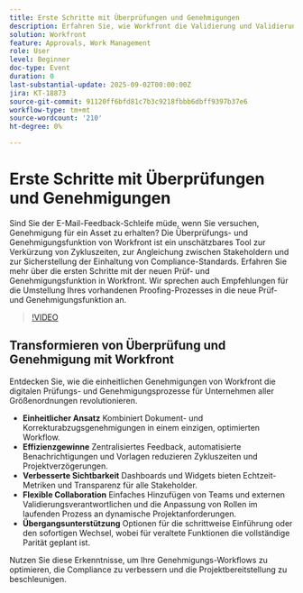 ```yaml
---
title: Erste Schritte mit Überprüfungen und Genehmigungen
description: Erfahren Sie, wie Workfront die Validierung und Validierung von Assets beschleunigt, E-Mail-Schleifen reduziert und die Einhaltung optimierter Zusammenarbeit sicherstellt.
solution: Workfront
feature: Approvals, Work Management
role: User
level: Beginner
doc-type: Event
duration: 0
last-substantial-update: 2025-09-02T00:00:00Z
jira: KT-18873
source-git-commit: 91120ff6bfd81c7b3c9218fbbb6dbff9397b37e6
workflow-type: tm+mt
source-wordcount: '210'
ht-degree: 0%

---
```



# Erste Schritte mit Überprüfungen und Genehmigungen

Sind Sie der E-Mail-Feedback-Schleife müde, wenn Sie versuchen, Genehmigung für ein Asset zu erhalten? Die Überprüfungs- und Genehmigungsfunktion von Workfront ist ein unschätzbares Tool zur Verkürzung von Zykluszeiten, zur Angleichung zwischen Stakeholdern und zur Sicherstellung der Einhaltung von Compliance-Standards. Erfahren Sie mehr über die ersten Schritte mit der neuen Prüf- und Genehmigungsfunktion in Workfront. Wir sprechen auch Empfehlungen für die Umstellung Ihres vorhandenen Proofing-Prozesses in die neue Prüf- und Genehmigungsfunktion an.

>[!VIDEO](https://video.tv.adobe.com/v/3471569/?learn=on&enablevpops&captions=ger)

## Transformieren von Überprüfung und Genehmigung mit Workfront

Entdecken Sie, wie die einheitlichen Genehmigungen von Workfront die digitalen Prüfungs- und Genehmigungsprozesse für Unternehmen aller Größenordnungen revolutionieren.

* **Einheitlicher Ansatz** Kombiniert Dokument- und Korrekturabzugsgenehmigungen in einem einzigen, optimierten Workflow.
* **Effizienzgewinne** Zentralisiertes Feedback, automatisierte Benachrichtigungen und Vorlagen reduzieren Zykluszeiten und Projektverzögerungen.
* **Verbesserte Sichtbarkeit** Dashboards und Widgets bieten Echtzeit-Metriken und Transparenz für alle Stakeholder.
* **Flexible Collaboration** Einfaches Hinzufügen von Teams und externen Validierungsverantwortlichen und die Anpassung von Rollen im laufenden Prozess an dynamische Projektanforderungen.
* **Übergangsunterstützung** Optionen für die schrittweise Einführung oder den sofortigen Wechsel, wobei für veraltete Funktionen die vollständige Parität geplant ist.

Nutzen Sie diese Erkenntnisse, um Ihre Genehmigungs-Workflows zu optimieren, die Compliance zu verbessern und die Projektbereitstellung zu beschleunigen.﻿